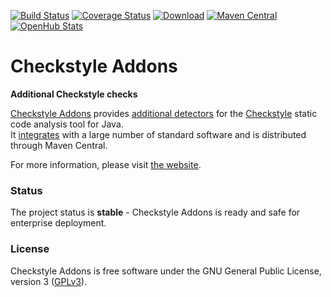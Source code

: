 [![Build Status](https://github.com/checkstyle-addons/checkstyle-addons/actions/workflows/build.yml/badge.svg)](https://github.com/checkstyle-addons/checkstyle-addons/actions/workflows/build.yml)
[![Coverage Status](https://codecov.io/gh/checkstyle-addons/checkstyle-addons/branch/master/graph/badge.svg)](https://codecov.io/gh/checkstyle-addons/checkstyle-addons)
[![Download](https://img.shields.io/github/release/checkstyle-addons/checkstyle-addons.svg?label=download&colorB=4cc61e)](https://github.com/checkstyle-addons/checkstyle-addons/releases)
[![Maven Central](https://maven-badges.herokuapp.com/maven-central/com.thomasjensen.checkstyle.addons/checkstyle-addons/badge.svg)](http://search.maven.org/#search%7Cgav%7C1%7Cg%3Acom.thomasjensen.checkstyle.addons)
[![OpenHub Stats](https://www.openhub.net/p/checkstyle-addons/widgets/project_thin_badge?format=gif&ref=Thin+badge)](https://www.openhub.net/p/checkstyle-addons)

# Checkstyle Addons
**Additional Checkstyle checks**

[Checkstyle Addons](https://checkstyle-addons.thomasjensen.com/) provides
[additional detectors](https://checkstyle-addons.thomasjensen.com/latest/checks/) for the
[Checkstyle](http://checkstyle.org/) static code analysis tool for Java.  
It [integrates](https://checkstyle-addons.thomasjensen.com/run.html) with a large number of standard software
and is distributed through Maven Central.

For more information, please visit [the website](https://checkstyle-addons.thomasjensen.com/).

### Status

The project status is **stable** - Checkstyle Addons is ready and safe for enterprise deployment.

### License

Checkstyle Addons is free software under the GNU General Public License, version 3
([GPLv3](https://www.gnu.org/copyleft/gpl.html)).
